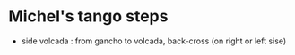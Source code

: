 # Michel's tango steps

- side volcada : from gancho to volcada, back-cross (on right or left sise)
